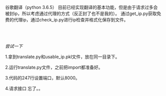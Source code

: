 谷歌翻译（python 3.6.5）
目前已经实现翻译的基本功能，但是由于请求过多会被封ip，所以考虑通过代理的方式（反正封了也不是我的）。
通过get_ip.py获取免费的代理ip，通过check_ip.py进行ip检查并格式化保存到文件。

<br><br><br>
*尝试一下*

1.拿到translate.py和usable_ip.pkl文件，放在同一目录下。

2.运行translate.py文件，之前把import都准备好。

3.代码的247行设置端口，默认8000。

4.请求接口 忘了。。
